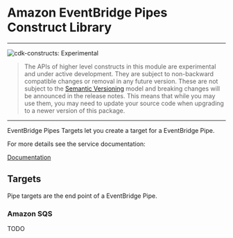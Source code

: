 # Amazon EventBridge Pipes Construct Library

<!--BEGIN STABILITY BANNER-->

---

![cdk-constructs: Experimental](https://img.shields.io/badge/cdk--constructs-experimental-important.svg?style=for-the-badge)

> The APIs of higher level constructs in this module are experimental and under active development.
> They are subject to non-backward compatible changes or removal in any future version. These are
> not subject to the [Semantic Versioning](https://semver.org/) model and breaking changes will be
> announced in the release notes. This means that while you may use them, you may need to update
> your source code when upgrading to a newer version of this package.

---

<!--END STABILITY BANNER-->


EventBridge Pipes Targets let you create a target for a EventBridge Pipe.

For more details see the service documentation:

[Documentation](https://docs.aws.amazon.com/eventbridge/latest/userguide/eb-pipes-event-target.html)

## Targets

Pipe targets are the end point of a EventBridge Pipe.

### Amazon SQS
TODO